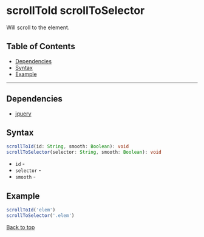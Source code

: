 # scrollToId scrollToSelector
Will scroll to the element.
## Table of Contents
- [Dependencies](#dependencies)
- [Syntax](#syntax)
- [Example](#example)
---

## Dependencies
- [jquery](dependencies.md#jquery)
## Syntax
```typescript
scrollToId(id: String, smooth: Boolean): void
scrollToSelector(selector: String, smooth: Boolean): void
```
- `id` - 
- `selector` - 
- `smooth` - 
## Example
```js
scrollToId('elem')
scrollToSelector('.elem')
```
[Back to top](#)
